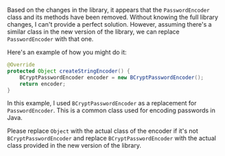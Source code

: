 Based on the changes in the library, it appears that the `PasswordEncoder` class and its methods have been removed. Without knowing the full library changes, I can't provide a perfect solution. However, assuming there's a similar class in the new version of the library, we can replace `PasswordEncoder` with that one. 

Here's an example of how you might do it:

```java
@Override
protected Object createStringEncoder() {
    BCryptPasswordEncoder encoder = new BCryptPasswordEncoder();
    return encoder;
}
```

In this example, I used `BCryptPasswordEncoder` as a replacement for `PasswordEncoder`. This is a common class used for encoding passwords in Java. 

Please replace `Object` with the actual class of the encoder if it's not `BCryptPasswordEncoder` and replace `BCryptPasswordEncoder` with the actual class provided in the new version of the library.